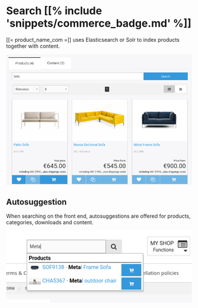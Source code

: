 # Search [[% include 'snippets/commerce_badge.md' %]]

[[= product_name_com =]] uses Elasticsearch or Solr to index products together with content.

![Search](img/search_1.png)

## Autosuggestion

When searching on the front end, autosuggestions are offered for products, categories, downloads and content.

![Autosuggest](img/autosuggest.png)
